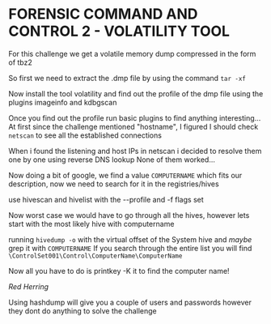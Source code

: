 # FORENSIC COMMAND AND CONTROL 2 - VOLATILITY TOOL

For this challenge we get a volatile memory dump compressed in the form of tbz2

So first we need to extract the .dmp file by using the command `tar -xf`

Now install the tool volatility and find out the profile of the dmp file using the plugins imageinfo and kdbgscan

Once you find out the profile run basic plugins to find anything interesting...
At first since the challenge mentioned "hostname", I figured I should check `netscan` to see all the established connections

When i found the listening and host IPs in netscan i decided to resolve them one by one using reverse DNS lookup
None of them worked...

Now doing a bit of google, we find a value `COMPUTERNAME` which fits our description, now we need to search for it in the registries/hives

use hivescan and hivelist with the --profile and -f flags set 

Now worst case we would have to go through all the hives, however lets start with the most likely hive with computername

running `hivedump -o` with the virtual offset of the System hive and *maybe* grep it with `COMPUTERNAME`
If you search through the entire list you will find `\ControlSet001\Control\ComputerName\ComputerName`

Now all you have to do is printkey -K it to find the computer name!

*Red Herring*

Using hashdump will give you a couple of users and passwords however they dont do anything to solve the challenge

